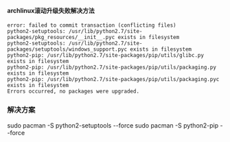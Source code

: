 #### archlinux滚动升级失败解决方法
    error: failed to commit transaction (conflicting files)
    python2-setuptools: /usr/lib/python2.7/site-packages/pkg_resources/__init__.pyc exists in filesystem
    python2-setuptools: /usr/lib/python2.7/site-packages/setuptools/windows_support.pyc exists in filesystem
    python2-pip: /usr/lib/python2.7/site-packages/pip/utils/glibc.py exists in filesystem
    python2-pip: /usr/lib/python2.7/site-packages/pip/utils/packaging.py exists in filesystem
    python2-pip: /usr/lib/python2.7/site-packages/pip/utils/packaging.pyc exists in filesystem
    Errors occurred, no packages were upgraded.
### 解决方案

sudo pacman -S python2-setuptools --force
sudo pacman -S python2-pip --force


